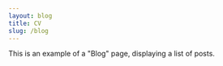 ```yaml
---
layout: blog
title: CV
slug: /blog
---
```


This is an example of a "Blog" page, displaying a list of posts.
<br />
